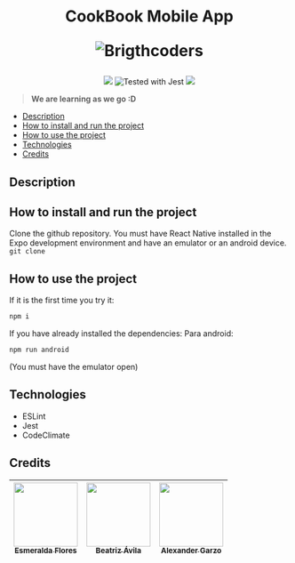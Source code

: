 <h1 align="center">
    <p align="center">CookBook Mobile App</p>
    <img src="img/logo.png" alt="Brigthcoders">
</p>
</h1>

<p align="center">
    <img src="https://img.shields.io/badge/STATUS-COMPLETADO-green">
    <img src="https://img.shields.io/badge/tested_with-jest-99424f.svg" alt="Tested with Jest">
    <a href="https://codeclimate.com/repos/63b3530d684eb116b50039ee/maintainability"><img src="https://api.codeclimate.com/v1/badges/3e1d61e43ac1ba00e1a9/maintainability" /></a>
</p>

> **We are learning as we go :D**

- [Description](#description)
- [How to install and run the project](#how-to-install-and-run-the-project)
- [How to use the project](#how-to-use-the-project)
- [Technologies](#technologies)
- [Credits](#credits)

## Description

## How to install and run the project
Clone the github repository. You must have React Native installed in the Expo development environment and have an emulator or an android device.
```git clone```

## How to use the project
If it is the first time you try it:
```bash
npm i
```

If you have already installed the dependencies:
Para android:
```bash
npm run android
```
(You must have the emulator open)

## Technologies
- ESLint
- Jest
- CodeClimate

## Credits
| [<img src="https://avatars.githubusercontent.com/u/116323123?v=4" width=115><br><sub>Esmeralda Flores</sub>](https://github.com/FloresEsme) |  [<img src="https://avatars.githubusercontent.com/u/116601645?v=4" width=115><br><sub>Beatriz Ávila</sub>](https://github.com/beatrizheav) |  [<img src="https://avatars.githubusercontent.com/u/87275990?v=4" width=115><br><sub>Alexander Garzo</sub>](https://github.com/garzo94) |
| :---: | :---: | :---: |
